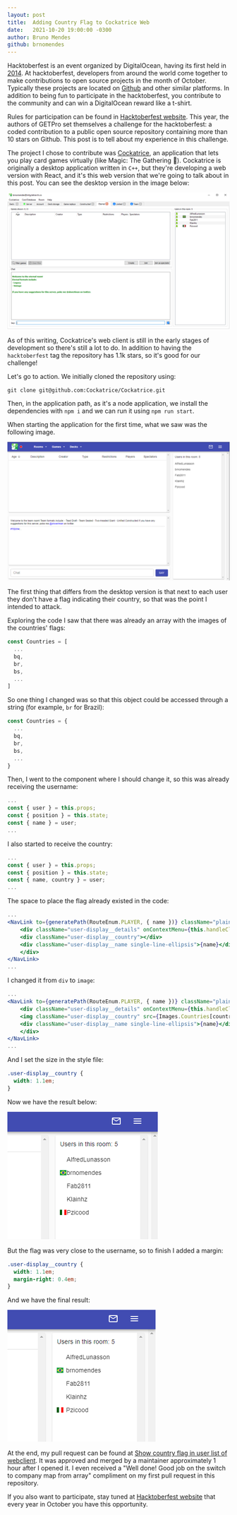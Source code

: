 ```yaml
---
layout: post
title:  Adding Country Flag to Cockatrice Web
date:   2021-10-20 19:00:00 -0300
author: Bruno Mendes
github: brnomendes
---
```


Hacktoberfest is an event organized by DigitalOcean, having its first held in [2014](https://www.digitalocean.com/blog/hacktoberfest/). At hacktoberfest, developers from around the world come together to make contributions to open source projects in the month of October. Typically these projects are located on [Github](https://github.com/) and other similar platforms. In addition to being fun to participate in the hacktoberfest, you contribute to the community and can win a DigitalOcean reward like a t-shirt.

Rules for participation can be found in [Hacktoberfest website](https://hacktoberfest.digitalocean.com/). This year, the authors of GETPro set themselves a challenge for the hacktoberfest: a coded contribution to a public open source repository containing more than 10 stars on Github. This post is to tell about my experience in this challenge.

The project I chose to contribute was [Cockatrice](https://cockatrice.github.io/), an application that lets you play card games virtually (like Magic: The Gathering :hugs:). Cockatrice is originally a desktop application written in `C++`, but they're developing a web version with React, and it's this web version that we're going to talk about in this post. You can see the desktop version in the image below:

![cockatrice-desktop](/assets/cockatrice-desktop.png)

As of this writing, Cockatrice's web client is still in the early stages of development so there's still a lot to do. In addition to having the `hacktoberfest` tag the repository has 1.1k stars, so it's good for our challenge!

Let's go to action. We initially cloned the repository using:

```
git clone git@github.com:Cockatrice/Cockatrice.git
```

Then, in the application path, as it's a node application, we install the dependencies with `npm i` and we can run it using `npm run start`.

When starting the application for the first time, what we saw was the following image.

![cockatrice-web](/assets/cockatrice-web.png)

The first thing that differs from the desktop version is that next to each user they don't have a flag indicating their country, so that was the point I intended to attack.

Exploring the code I saw that there was already an array with the images of the countries' flags:

```jsx
const Countries = [
  ...
  bq,
  br,
  bs,
  ...
]
```

So one thing I changed was so that this object could be accessed through a string (for example, `br` for Brazil):

```jsx
const Countries = {
  ...
  bq,
  br,
  bs,
  ...
}
```

Then, I went to the component where I should change it, so this was already receiving the username:

```jsx
...
const { user } = this.props;
const { position } = this.state;
const { name } = user;
...
```

I also started to receive the country:

```jsx
...
const { user } = this.props;
const { position } = this.state;
const { name, country } = user;
...
```


The space to place the flag already existed in the code:

```jsx
...
<NavLink to={generatePath(RouteEnum.PLAYER, { name })} className="plain-link">
    <div className="user-display__details" onContextMenu={this.handleClick}>
    <div className="user-display__country"></div>
    <div className="user-display__name single-line-ellipsis">{name}</div>
    </div>
</NavLink>
...
```

I changed it from `div` to `image`:

```jsx
...
<NavLink to={generatePath(RouteEnum.PLAYER, { name })} className="plain-link">
    <div className="user-display__details" onContextMenu={this.handleClick}>
    <img className="user-display__country" src={Images.Countries[country]} alt={country}></img>
    <div className="user-display__name single-line-ellipsis">{name}</div>
    </div>
</NavLink>
...
```

And I set the size in the style file:

```css
.user-display__country {
  width: 1.1em;
}
```

Now we have the result below:

![cockatrice-without-magin](/assets/cockatrice-without-magin.png)

But the flag was very close to the username, so to finish I added a margin:

```css
.user-display__country {
  width: 1.1em;
  margin-right: 0.4em;
}
```

And we have the final result:

![cockatrice-flag](/assets/cockatrice-flag.png)

At the end, my pull request can be found at [Show country flag in user list of webclient](https://github.com/Cockatrice/Cockatrice/pull/4431). It was approved and merged by a maintainer approximately 1 hour after I opened it. I even received a "Well done! Good job on the switch to company map from array" compliment on my first pull request in this repository.

If you also want to participate, stay tuned at [Hacktoberfest website](https://hacktoberfest.digitalocean.com/) that every year in October you have this opportunity.
